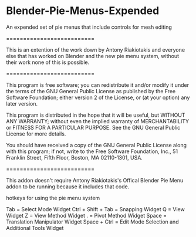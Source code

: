 Blender-Pie-Menus-Expended
==========================

An expended set of pie menus that include controls for mesh editing

==========================

This is an extention of the work down by Antony Riakiotakis and everyone else that has worked 
on Blender and the new pie menu system, without their work none of this is possible.

==========================

This program is free software; you can redistribute it and/or
modify it under the terms of the GNU General Public License
as published by the Free Software Foundation; either version 2
of the License, or (at your option) any later version.

This program is distributed in the hope that it will be useful,
but WITHOUT ANY WARRANTY; without even the implied warranty of
MERCHANTABILITY or FITNESS FOR A PARTICULAR PURPOSE.  See the
GNU General Public License for more details.

You should have received a copy of the GNU General Public License
along with this program; if not, write to the Free Software Foundation,
Inc., 51 Franklin Street, Fifth Floor, Boston, MA 02110-1301, USA.

==========================

This addon doesn't require Antony Riakiotakis's Offical Blender Pie Menu addon to be running because it includes that code.

hotkeys for using the pie menu system

Tab = Select Mode Widget
Ctrl + Shift + Tab = Snapping Widget
Q = View Widget
Z = View Method Widget
. = Pivot Method Widget
Space = Translation Manipulator Widget
Space + Ctrl = Edit Mode Selection and Additional Tools Widget


